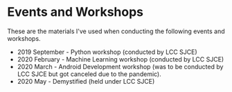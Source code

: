 # Events and Workshops

These are the materials I've used when conducting the following events and workshops.

* 2019 September - Python workshop (conducted by LCC SJCE)
* 2020 February - Machine Learning workshop (conducted by LCC SJCE)
* 2020 March - Android Development workshop (was to be conducted by LCC SJCE but got canceled due to the pandemic).
* 2020 May - Demystified (held under LCC SJCE)